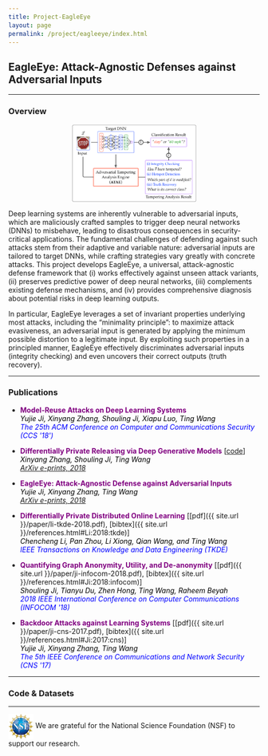 ```yaml
---
title: Project-EagleEye
layout: page
permalink: /project/eagleeye/index.html
---
```



## EagleEye: Attack-Agnostic Defenses against Adversarial Inputs

<hr>

### Overview


<div align="center"><img src="/assets/images/eagleeye.pdf" alt="eagleeye" height="50%" width="50%" align="middle"/></div>

Deep learning systems are inherently vulnerable to adversarial inputs, which are maliciously crafted samples to trigger deep neural networks (DNNs) to misbehave, leading to disastrous consequences in security-critical applications. The fundamental challenges of defending against such attacks stem from their adaptive and variable nature: adversarial inputs are tailored to target DNNs, while crafting strategies vary greatly with concrete attacks. This project develops EagleEye, a universal, attack-agnostic defense framework that (i) works effectively against unseen attack variants, (ii) preserves predictive power of deep neural networks, (iii) complements existing defense mechanisms, and (iv) provides comprehensive diagnosis about potential risks in deep learning outputs.

In particular, EagleEye leverages a set of invariant properties underlying most attacks, including the “minimality principle”: to maximize attack evasiveness, an adversarial input is generated by applying the minimum possible distortion to a legitimate input. By exploiting such properties in a principled manner, EagleEye effectively discriminates adversarial inputs (integrity checking) and even uncovers their correct outputs (truth recovery).

<hr>

### Publications

*  **<font color="purple">Model-Reuse Attacks on Deep Learning Systems</font>**<br>
*<font color="black">Yujie Ji, Xinyang Zhang, Shouling Ji, Xiapu Luo, Ting Wang</font>* <br>
*<font color="blue">The 25th ACM Conference on Computer and Communications Security (CCS '18')</font>*



*  **<font color="purple">Differentially Private Releasing via Deep Generative Models</font>**
[[code](https://github.com/alps-lab/dpgan)] <br>
*<font color="black">Xinyang Zhang, Shouling Ji, Ting Wang</font>* <br>
*<font color="blue"> <a href="https://arxiv.org/abs/1801.01594">ArXiv e-prints, 2018</a> </font>*

*  **<font color="purple"> EagleEye: Attack-Agnostic Defense against Adversarial Inputs </font>**<br>
*<font color="black">Yujie Ji, Xinyang Zhang, Ting Wang</font>* <br>
*<font color="blue"> <a href="https://arxiv.org/abs/1808.00123">ArXiv e-prints, 2018</a> </font>*


* **<font color="purple">Differentially Private Distributed Online Learning</font>** [[pdf]({{ site.url }}/paper/li-tkde-2018.pdf), [bibtex]({{ site.url }}/references.html#Li:2018:tkde)]<br>
*<font color="black">Chencheng Li, Pan Zhou, Li Xiong, Qian Wang, and Ting Wang</font>* <br>
*<font color="blue">IEEE Transactions on Knowledge and Data Engineering (TKDE)</font>*

* **<font color="purple">Quantifying Graph Anonymity, Utility, and De-anonymity</font>** [[pdf]({{ site.url }}/paper/ji-infocom-2018.pdf), [bibtex]({{ site.url }}/references.html#Ji:2018:infocom)]<br>
*<font color="black">Shouling Ji, Tianyu Du, Zhen Hong, Ting Wang, Raheem Beyah</font>* <br>
*<font color="blue">2018 IEEE International Conference on Computer Communications (INFOCOM '18)</font>*

* **<font color="purple">Backdoor Attacks against Learning Systems</font>** [[pdf]({{ site.url }}/paper/ji-cns-2017.pdf), [bibtex]({{ site.url }}/references.html#Ji:2017:cns)]<br>
*<font color="black">Yujie Ji, Xinyang Zhang, Ting Wang</font>* <br>
*<font color="blue">The 5th IEEE Conference on Communications and Network Security (CNS '17)</font>*



<hr>

### Code & Datasets

<hr>

<img src="/assets/images/nsf.jpg" alt="nsf" height="10%" width="10%" align="absmiddle"/> We are grateful for the National Science Foundation (NSF) to support our research.
